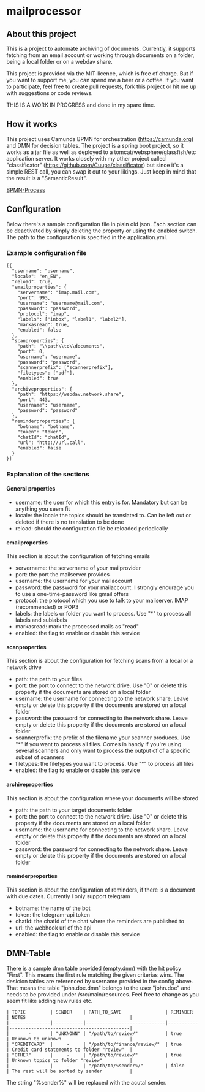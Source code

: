 # mailprocessor

## About this project
This is a project to automate archiving of documents. 
Currently, it supports fetching from an email account or working through documents on a folder, being a local folder or on a webdav share.

This project is provided via the MIT-licence, which is free of charge. But if you want to support me, you can spend me a beer or a coffee.
If you want to participate, feel free to create pull requests, fork this project or hit me up with suggestions or code reviews.

THIS IS A WORK IN PROGRESS and done in my spare time.

## How it works
This project uses Camunda BPMN for orchestration (https://camunda.org) and DMN for decision tables.
The project is a spring boot project, so it works as a jar file as well as deployed to a tomcat/websphere/glassfish/etc application server.
It works closely with my other project called "classificator" (https://github.com/Cuupa/classificator) but since it's a simple REST call, you can swap it out to your likings.
Just keep in mind that the result is a "SemanticResult".

[BPMN-Process](https://github.com/Cuupa/mailprocessor/tree/master/src/main/resources/mailprocessor.png "BPMN-Process")

## Configuration
Below there's a sample configuration file in plain old json. Each section can be deactivated by simply deleting the property or using the enabled switch.
The path to the configuration is specified in the application.yml.

### Example configuration file
    [{
      "username": "username",
      "locale": "en_EN",
      "reload": true,
      "emailproperties": {
        "servername": "imap.mail.com",
        "port": 993,
        "username": "username@mail.com",
        "password": "password",
        "protocol": "imap",
        "labels": ["inbox", "label1", "label2"],
        "markasread": true,
        "enabled": false
      },
      "scanproperties": {
        "path": "\\path\\to\\documents",
        "port": 0,
        "username": "username",
        "password": "password",
        "scannerprefix": ["scannerprefix"],
        "filetypes": ["pdf"],
        "enabled": true
      },
      "archiveproperties": {
        "path": "https://webdav.network.share",
        "port": 443,
        "username": "username",
        "password": "password"
      },
      "reminderproperties": {
        "botname": "botname",
        "token": "token",
        "chatId": "chatId",
        "url": "http://url.call",
        "enabled": false
      }
    }]

### Explanation of the sections
#### General properties
- username: the user for which this entry is for. Mandatory but can be anything you seem fit
- locale: the locale the topics should be translated to. Can be left out or deleted if there is no translation to be done
- reload: should the configuration file be reloaded periodically

#### emailproperties
This section is about the configuration of fetching emails
- servername: the servername of your mailprovider
- port: the port the mailserver provides
- username: the username for your mailaccount
- password: the password for your mailaccount. I strongly encurage you to use a one-time-password like gmail offers
- protocol: the protocol which you use to talk to your mailserver. IMAP (recommended) or POP3
- labels: the labels or folder you want to process. Use "*" to process all labels and sublabels
- markasread: mark the processed mails as "read"
- enabled: the flag to enable or disable this service

#### scanproperties
This section is about the configuration for fetching scans from a local or a network drive 
- path: the path to your files
- port: the port to connect to the network drive. Use "0" or delete this property if the documents are stored on a local folder
- username: the username for connecting to the network share. Leave empty or delete this property if the documents are stored on a local folder
- password: the password for connecting to the network share. Leave empty or delete this property if the documents are stored on a local folder
- scannerprefix: the prefix of the filename your scanner produces. Use "*" if you want to process all files. Comes in handy if you're using several scanners and only want to process the output of of a specific subset of scanners
- filetypes: the filetypes you want to process. Use "*" to process all files
- enabled: the flag to enable or disable this service

#### archiveproperties
This section is about the configuration where your documents will be stored
- path: the path to your target documents folder
- port: the port to connect to the network drive. Use "0" or delete this property if the documents are stored on a local folder
- username: the username for connecting to the network share. Leave empty or delete this property if the documents are stored on a local folder
- password: the password for connecting to the network share. Leave empty or delete this property if the documents are stored on a local folder

#### reminderproperties
This section is about the configuration of reminders, if there is a document with due dates. Currently I only support telegram
- botname: the name of the bot
- token: the telegram-api token
- chatId: the chatId of the chat where the reminders are published to
- url: the webhook url of the api
- enabled: the flag to enable or disable this service

## DMN-Table
There is a sample dmn table provided (empty.dmn) with the hit policy "First". This means the first rule matching the given criterias wins.
The desicion tables are referenced by username provided in the config above. 
That means the table "john.doe.dmn" belongs to the user "john.doe" and needs to be provided under /src/main/resources.
Feel free to change as you seem fit like adding new rules etc.

    | TOPIC         | SENDER    | PATH_TO_SAVE                | REMINDER  | NOTES                                      |
    |---------------|-----------|-----------------------------|-----------|--------------------------------------------|
    |       -       | "UNKNOWN" | "/path/to/review/"          | true      | Unknown to unknown                         |
    | "CREDITCARD"  |     -     | "/path/to/finance/review/"  | true      | Credit card statements to folder "review"  |
    | "OTHER"       |     -     | "/path/to/review/"          | true      | Unknown topics to folder "review"          |
    |       -       |     -     | "/path/to/%sender%/"        | false     | The rest will be sorted by sender          |
   
The string "%sender%" will be replaced with the acutal sender.